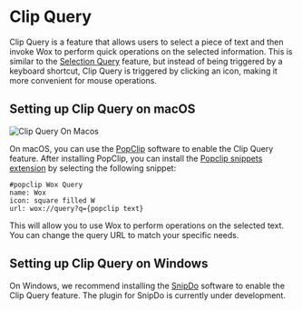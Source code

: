 # Clip Query

Clip Query is a feature that allows users to select a piece of text and then invoke Wox to perform quick operations on the selected information. This is similar to the [Selection
Query](selection_query.md) feature, but instead of being triggered by a keyboard shortcut, Clip Query is triggered by clicking an icon, making it more convenient for mouse
operations.

## Setting up Clip Query on macOS

![Clip Query On Macos](https://raw.githubusercontent.com/Wox-launcher/Wox/master/docs/images/popclip.png)

On macOS, you can use the [PopClip](https://www.popclip.app/) software to enable the Clip Query feature. After installing PopClip, you can install
the [Popclip snippets extension](https://www.popclip.app/dev/snippets) by
selecting the following snippet:

```
#popclip Wox Query
name: Wox
icon: square filled W
url: wox://query?q={popclip text}
```

This will allow you to use Wox to perform operations on the selected text. You can change the query URL to match your specific needs.

## Setting up Clip Query on Windows

On Windows, we recommend installing the [SnipDo](https://snipdo-app.com/) software to enable the Clip Query feature. The plugin for SnipDo is currently under development.